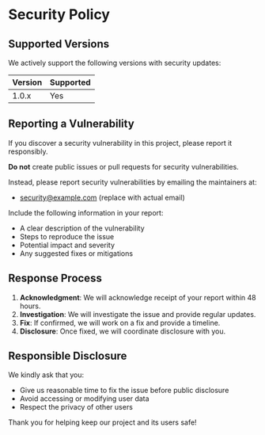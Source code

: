 # Security Policy

## Supported Versions

We actively support the following versions with security updates:

| Version | Supported          |
| ------- | ------------------ |
| 1.0.x   | Yes                |

## Reporting a Vulnerability

If you discover a security vulnerability in this project, please report it responsibly.

**Do not** create public issues or pull requests for security vulnerabilities.

Instead, please report security vulnerabilities by emailing the maintainers at:

- [security@example.com](mailto:security@example.com) (replace with actual email)

Include the following information in your report:

- A clear description of the vulnerability
- Steps to reproduce the issue
- Potential impact and severity
- Any suggested fixes or mitigations

## Response Process

1. **Acknowledgment**: We will acknowledge receipt of your report within 48 hours.
2. **Investigation**: We will investigate the issue and provide regular updates.
3. **Fix**: If confirmed, we will work on a fix and provide a timeline.
4. **Disclosure**: Once fixed, we will coordinate disclosure with you.

## Responsible Disclosure

We kindly ask that you:

- Give us reasonable time to fix the issue before public disclosure
- Avoid accessing or modifying user data
- Respect the privacy of other users

Thank you for helping keep our project and its users safe!